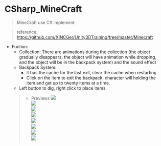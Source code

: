 # CSharp_MineCraft
 > MineCraft use C# implement 
 
 > reference: https://github.com/XINCGer/Unity3DTraining/tree/master/Minecraft
* Fuction:
  * Collection: There are animations during the collection (the object gradually disappears, the object will have
  animation while dropping, and the object will be in the backpack system) and the sound effect
  * Backpack System:  
    * It has the cache for the last exit, clear the cache when restarting
    * Click on the item to exit the backpack, character  will holding the item and get up to twenty items at a time.
  * Left button to dig, right click to place items
  >* Previews
![](https://github.com/agno3xzy/CSharp_MineCraft/tree/finalversion/Previews/preview1.png)  
![](https://github.com/agno3xzy/CSharp_MineCraft/tree/finalversion/Previews/preview2.png)  
![](https://github.com/agno3xzy/CSharp_MineCraft/tree/finalversion/Previews/preview3.png)  
![](https://github.com/agno3xzy/CSharp_MineCraft/tree/finalversion/Previews/preview4.png)  
![](https://github.com/agno3xzy/CSharp_MineCraft/tree/finalversion/Previews/preview5.png)  
![](https://github.com/agno3xzy/CSharp_MineCraft/tree/finalversion/Previews/preview6.png)  
![](https://github.com/agno3xzy/CSharp_MineCraft/tree/finalversion/Previews/preview7.png)  
![](https://github.com/agno3xzy/CSharp_MineCraft/tree/finalversion/Previews/preview8.png)  
 

